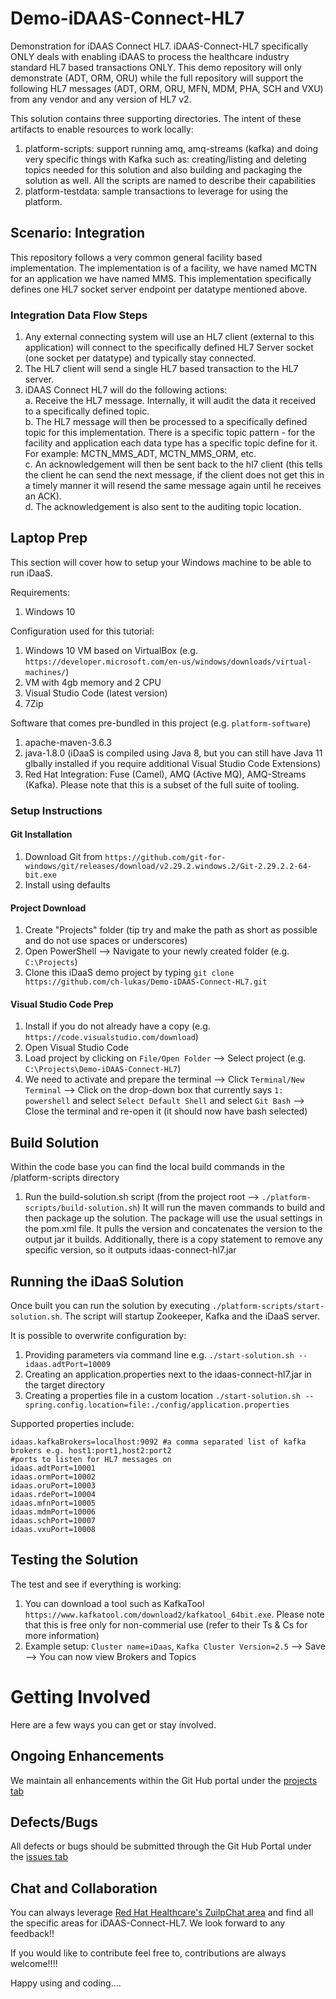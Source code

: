 # Demo-iDAAS-Connect-HL7
Demonstration for iDAAS Connect HL7. iDAAS-Connect-HL7 specifically ONLY deals with enabling 
iDAAS to process the healthcare industry standard HL7 based transactions ONLY. This demo repository
will only demonstrate (ADT, ORM, ORU) while the full repository
will support the following HL7 messages (ADT, ORM, ORU, MFN, MDM, PHA, SCH and VXU) 
from any vendor and any version of HL7 v2.

This solution contains three supporting directories. The intent of these artifacts to enable
resources to work locally: <br/>
1. platform-scripts: support running amq, amq-streams (kafka) and doing very specific things with 
Kafka such as: creating/listing and deleting topics needed for this solution
and also building and packaging the solution as well. All the scripts are named to describe their capabilities <br/>
2. platform-testdata: sample transactions to leverage for using the platform. 

## Scenario: Integration 
This repository follows a very common general facility based implementation. The implementation
is of a facility, we have named MCTN for an application we have named MMS. This implementation 
specifically defines one HL7 socket server endpoint per datatype mentioned above.

### Integration Data Flow Steps
 
1. Any external connecting system will use an HL7 client (external to this application) will connect to the specifically defined HL7
Server socket (one socket per datatype) and typically stay connected.
2. The HL7 client will send a single HL7 based transaction to the HL7 server.
3. iDAAS Connect HL7 will do the following actions:<br/>
    a. Receive the HL7 message. Internally, it will audit the data it received to 
    a specifically defined topic.<br/>
    b. The HL7 message will then be processed to a specifically defined topic for this implementation. There is a 
    specific topic pattern -  for the facility and application each data type has a specific topic define for it.
    For example: MCTN_MMS_ADT, MCTN_MMS_ORM, etc. <br/>
    c. An acknowledgement will then be sent back to the hl7 client (this tells the client he can send the next message,
    if the client does not get this in a timely manner it will resend the same message again until he receives an ACK).<br/>
    d. The acknowledgement is also sent to the auditing topic location.<br/>
    
## Laptop Prep
This section will cover how to setup your Windows machine to be able to run iDaaS.

Requirements:
1.  Windows 10

Configuration used for this tutorial:
1.  Windows 10 VM based on VirtualBox (e.g. `https://developer.microsoft.com/en-us/windows/downloads/virtual-machines/`)
2.  VM with 4gb memory and 2 CPU
3.  Visual Studio Code (latest version)
4.  7Zip

Software that comes pre-bundled in this project (e.g. `platform-software`)
1.  apache-maven-3.6.3
2.  java-1.8.0 (iDaaS is compiled using Java 8, but you can still have Java 11 glbally installed if you require additional Visual Studio Code Extensions)
3.  Red Hat Integration: Fuse (Camel), AMQ (Active MQ), AMQ-Streams (Kafka). Please note that this is a subset of the full suite of tooling.

### Setup Instructions
#### Git Installation
1.  Download Git from `https://github.com/git-for-windows/git/releases/download/v2.29.2.windows.2/Git-2.29.2.2-64-bit.exe` 
2.  Install using defaults

#### Project Download
1.  Create "Projects" folder (tip try and make the path as short as possible and do not use spaces or underscores)
2.  Open PowerShell --> Navigate to your newly created folder (e.g. `C:\Projects`)
3.  Clone this iDaaS demo project by typing `git clone https://github.com/ch-lukas/Demo-iDAAS-Connect-HL7.git`

#### Visual Studio Code Prep
1.  Install if you do not already have a copy (e.g. `https://code.visualstudio.com/download`)
2.  Open Visual Studio Code
3.  Load project by clicking on `File/Open Folder` --> Select project (e.g. `C:\Projects\Demo-iDAAS-Connect-HL7`)
3.  We need to activate and prepare the terminal --> Click `Terminal/New Terminal` --> Click on the drop-down box that currently says `1: powershell` and select `Select Default Shell` and select `Git Bash` --> Close the terminal and re-open it (it should now have bash selected)

## Build Solution
Within the code base you can find the local build commands in the /platform-scripts directory
1.  Run the build-solution.sh script (from the project root --> `./platform-scripts/build-solution.sh`)
It will run the maven commands to build and then package up the solution. The package will use the usual settings
in the pom.xml file. It pulls the version and concatenates the version to the output jar it builds.
Additionally, there is a copy statement to remove any specific version, so it outputs idaas-connect-hl7.jar

## Running the iDaaS Solution

Once built you can run the solution by executing `./platform-scripts/start-solution.sh`. 
The script will startup Zookeeper, Kafka and the iDaaS server.

It is possible to overwrite configuration by:
1. Providing parameters via command line e.g.
`./start-solution.sh --idaas.adtPort=10009`
2. Creating an application.properties next to the idaas-connect-hl7.jar in the target directory
3. Creating a properties file in a custom location `./start-solution.sh --spring.config.location=file:./config/application.properties`

Supported properties include:
```properties
idaas.kafkaBrokers=localhost:9092 #a comma separated list of kafka brokers e.g. host1:port1,host2:port2
#ports to listen for HL7 messages on
idaas.adtPort=10001 
idaas.ormPort=10002
idaas.oruPort=10003
idaas.rdePort=10004
idaas.mfnPort=10005
idaas.mdmPort=10006
idaas.schPort=10007
idaas.vxuPort=10008
```

## Testing the Solution

The test and see if everything is working:
1.  You can download a tool such as KafkaTool `https://www.kafkatool.com/download2/kafkatool_64bit.exe`. Please note that this is free only for non-commerial use (refer to their Ts & Cs for more information)
2.  Example setup: `Cluster name=iDaas`, `Kafka Cluster Version=2.5` --> Save --> You can now view Brokers and Topics

# Getting Involved
Here are a few ways you can get or stay involved.
 
## Ongoing Enhancements
We maintain all enhancements within the Git Hub portal under the 
<a href="https://github.com/RedHat-Healthcare/iDAAS-Connect-HL7/projects" target="_blank">projects tab</a>

## Defects/Bugs
All defects or bugs should be submitted through the Git Hub Portal under the 
<a href="https://github.com/RedHat-Healthcare/iDAAS-Connect-HL7/issues" target="_blank">issues tab</a>

## Chat and Collaboration
You can always leverage <a href="https://redhathealthcare.zulipchat.com" target="_blank">Red Hat Healthcare's ZuilpChat area</a>
and find all the specific areas for iDAAS-Connect-HL7. We look forward to any feedback!!

If you would like to contribute feel free to, contributions are always welcome!!!! 

Happy using and coding....

